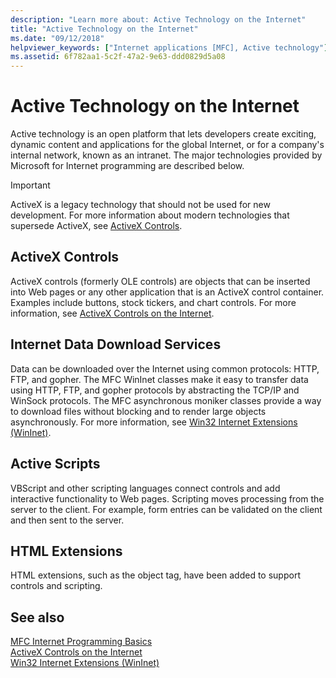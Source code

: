 ```yaml
---
description: "Learn more about: Active Technology on the Internet"
title: "Active Technology on the Internet"
ms.date: "09/12/2018"
helpviewer_keywords: ["Internet applications [MFC], Active technology"]
ms.assetid: 6f782aa1-5c2f-47a2-9e63-ddd0829d5a08
---
```

# Active Technology on the Internet

Active technology is an open platform that lets developers create exciting, dynamic content and applications for the global Internet, or for a company's internal network, known as an intranet. The major technologies provided by Microsoft for Internet programming are described below.

>[!IMPORTANT]
> ActiveX is a legacy technology that should not be used for new development. For more information about modern technologies that supersede ActiveX, see [ActiveX Controls](activex-controls.md).

## ActiveX Controls

ActiveX controls (formerly OLE controls) are objects that can be inserted into Web pages or any other application that is an ActiveX control container. Examples include buttons, stock tickers, and chart controls. For more information, see [ActiveX Controls on the Internet](activex-controls-on-the-internet.md).

## Internet Data Download Services

Data can be downloaded over the Internet using common protocols: HTTP, FTP, and gopher. The MFC WinInet classes make it easy to transfer data using HTTP, FTP, and gopher protocols by abstracting the TCP/IP and WinSock protocols. The MFC asynchronous moniker classes provide a way to download files without blocking and to render large objects asynchronously. For more information, see [Win32 Internet Extensions (WinInet)](win32-internet-extensions-wininet.md).

## Active Scripts

VBScript and other scripting languages connect controls and add interactive functionality to Web pages. Scripting moves processing from the server to the client. For example, form entries can be validated on the client and then sent to the server.

## HTML Extensions

HTML extensions, such as the object tag, have been added to support controls and scripting.

## See also

[MFC Internet Programming Basics](mfc-internet-programming-basics.md)<br/>
[ActiveX Controls on the Internet](activex-controls-on-the-internet.md)<br/>
[Win32 Internet Extensions (WinInet)](win32-internet-extensions-wininet.md)
